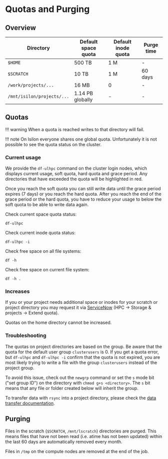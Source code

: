 # Quotas and Purging

## Overview

| Directory    | Default space quota | Default inode quota | Purge time |
| ---------------------- | ------------------- | ------------------- | ---------- |
| `$HOME`                | 500 TB              | 1 M                 | -          |
| `$SCRATCH`             | 10 TB               | 1 M                 | 60 days    |
| `/work/projects/...`   | 16 MB               | 0                   | -          |
| `/mnt/isilon/projects/...` | 1.14 PB globally | -                   | -          |

## Quotas

!!! warning
	When a quota is reached writes to that directory will fail.

!!! note
	On Isilon everyone shares one global quota. Unfortunately it is not possible to see the quota status on the cluster. 

### Current usage

We provide the `df-ulhpc` command on the cluster login nodes, which displays current usage, soft quota, hard quota and grace period. Any directories that have exceeded the quota will be highlighted in red.

Once you reach the soft quota you can still write data until the grace period expires (7 days) or you reach the hard quota. After you reach the end of the grace period or the hard quota, you have to reduce your usage to below the soft quota to be able to write data again.

Check current space quota status:

```
df-ulhpc
```

Check current inode quota status:

```
df-ulhpc -i
```

Check free space on all file systems:

```
df -h
```

Check free space on current file system:

```
df -h .
```

### Increases

If you or your project needs additional space or inodes for your scratch or project directory you may request it via [ServiceNow](https://service.uni.lu/) (HPC &rarr; Storage & projects &rarr; Extend quota).

Quotas on the home directory cannot be increased.

### Troubleshooting

The quotas on project directories are based on the group. Be aware that the quota for the default user group `clusterusers` is 0. If you get a quota error, but `df-ulhpc` and `df-ulhpc -i` confirm that the quota is not expired, you are most likely trying to write a file with the group `clusterusers` instead of the project group.

To avoid this issue, check out the `newgrp` command or set the `s` mode bit ("set group ID") on the directory with `chmod g+s <directory>`. The `s` bit means that any file or folder created below will inherit the group.

To transfer data with `rsync` into a project directory, please check the [data transfer documentation](/data/transfer/#transfer-from-your-local-machine-to-a-project-directory-on-the-remote-cluster).

## Purging
Files in the scratch (`$SCRATCH`, `/mnt/lscratch`) directories are purged. This means files that have not been read (i.e. atime has not been updated) within the last 60 days are automatically removed every month.

Files in `/tmp` on the compute nodes are removed at the end of the job.